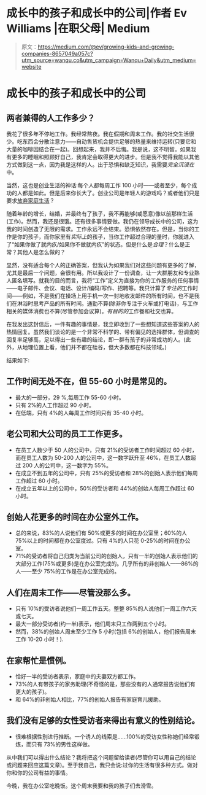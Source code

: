 # 成长中的孩子和成长中的公司|作者 Ev Williams |在职父母| Medium

> 原文：<https://medium.com/@ev/growing-kids-and-growing-companies-8657049a057c?utm_source=wanqu.co&utm_campaign=Wanqu+Daily&utm_medium=website>

# 成长中的孩子和成长中的公司

## 两者兼得的人工作多少？

我花了很多年不停地工作。我经常熬夜。我在假期和周末工作。我的社交生活很少。吃东西会分散注意力——自动售货机会提供足够的热量来维持运转(只要它和大量的咖啡因结合在一起)。回想起来，我并不后悔。我是说，这不明智。如果我有更多的睡眠和照顾好自己，我肯定会取得更大的进步。但是我不觉得我能以其他方式做到这一点，因为我是这样的人。出于恐惧和缺乏知识，我需要*完全沉浸在*中。

当然，这也是创业生活的神话:每个人都每周工作 100 小时——或者至少，每个成功的人都是如此。但是后来你长大了。创业公司是年轻人的游戏吗？或者他们只是要求[放弃家庭生活](/working-parents-in-america/success-at-work-failure-at-home-f1d6f5d8d92f#.wtj1hl35b)？

随着年龄的增长，结婚，并最终有了孩子，我不再能够(或愿意)像以前那样生活(工作)。然而，我还是很饿。还有很多事情要做。我仍在领导成长中的公司，这为我的时间创造了无限的需求。工作永远不会结束。恐惧依然存在。但是，当你的工作是你的孩子，而你家里有*实际上*的孩子，当你工作超过合理的量时，你就进入了“如果你做了就内疚/如果你不做就内疚”的状态。但是什么是*合理*？什么是正常？其他人是怎么做的？

显然，没有适合每个人的正确答案，但我认为如果我们对这些问题有更多的了解，尤其是最后一个问题，会很有用。所以我设计了一份调查，让一大群朋友和专业熟人匿名填写。就我的目的而言，我将“工作”定义为直接为你的工作服务的任何事情——电子邮件、会议、电话、设计/编码/写作、招聘等。我只计算了*专注的*工作时间——例如，不是我们在操场上用手机一次一封地收发邮件的所有时间，也不是我们在淋浴时思考产品的所有时间。通勤不算(除非你专注于火车或打电话)，与工作相关的媒体消费也不算(尽管参加会议算)。*有目的的*工作餐和社交也算。

在我发出这封信后，一件有趣的事情是，我立即收到了一些想知道这些答案的人的热情回复。虽然我们谈论的是一个非常不科学的、带有偏见的选择群体，但调查的回复率足够高，足以得出一些有趣的结论，即一群有孩子的非常成功的人。(此外，从地理位置上看，他们并不都在硅谷，但大多数都在科技领域。)

结果如下:

## 工作时间无处不在，但 55-60 小时是常见的。

*   最大的一部分，29 %,每周工作 55-60 小时。
*   只有 2%的人工作超过 90 小时。
*   在低端，只有 4%的人每周工作时间只有 35-40 小时。

## 老公司和大公司的员工工作更多。

*   在员工人数少于 50 人的公司中，只有 21%的受访者工作时间超过 60 小时，而在员工人数为 50-200 人的公司中，这一数字跃升至 46%，在员工人数超过 200 人的公司中，这一数字为 55%。
*   在成立不到五年的公司中，只有 25%的受访者和 28%的创始人表示他们每周工作超过 60 小时。
*   在成立五年以上的公司中，50%的受访者和 44%的创始人每周工作超过 60 小时。

## 创始人花更多的时间在办公室外工作。

*   总的来说，83%的人说他们有 50%或更多的时间在办公室里；60%的人 75%以上的时间都在办公室度过。只有 4%的人只花 0-25%的时间在办公室。
*   71%的受访者将自己归类为当前公司的创始人，只有一半的创始人表示他们的大部分工作(75%或更多)是在办公室完成的。几乎所有的非创始人——86%的人——至少 75%的工作是在办公室完成的。

## 人们在周末工作——尽管没那么多。

*   只有 10%的受访者说他们一周工作五天。整整 85%的人说他们一周工作六天或七天。
*   最大一部分受访者(约一半)表示，他们周末只工作两到五个小时。
*   然而，38%的创始人周末至少工作 5 小时(包括 6%的创始人，他们报告周末工作 10-20 小时！).

## 在家帮忙是惯例。

*   恰好一半的受访者表示，家庭中的夫妻双方都工作。
*   73%的人有带孩子的家务助理(不奇怪的是，那些没有的人通常报告说他们有更大的孩子)。
*   和 64%的非创始人相比，77%的创始人报告有家庭育儿援助。

## 我们没有足够的女性受访者来得出有意义的性别结论。

*   很难根据性别进行推断。一个诱人的线索是……100%的受访女性称她们经常锻炼，而只有 73%的男性这样做。

从中我们可以得出什么结论？我将把这个问题留给读者(尽管你可以用自己的结论或问题来回应这篇文章)。至于我自己，我只会说:过你的生活有很多种方式。做对你和你的公司有益的事情。

今晚，我在办公室吃晚饭。这个周末我要和我的孩子们去滑雪。